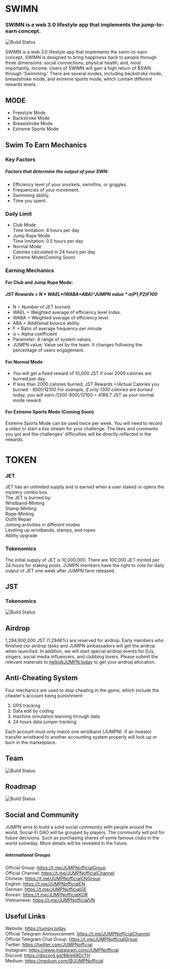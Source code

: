 # SWIMN

### SWIMN is a web 3.0 lifestyle app that implements the jump-to-earn concept.

![Build Status](https://765022154-files.gitbook.io/~/files/v0/b/gitbook-x-prod.appspot.com/o/spaces%2FzCTUiyBFEsve5x72fsjA%2Fuploads%2FguWD4Sobj9ZlXasJcNwL%2Fbanner_gitbook.png?alt=media&token=d160cfd0-b21f-424f-b592-6d26c0f19cd2)

SWIMN is a web 3.0 lifestyle app that implements the swim-to-earn concept. SWIMN is designed to bring happiness back to people through three dimensions: social connections, physical health, and, most importantly, income. Users of SWIMN will gain a high return of $SWN through 'Swimming.' There are several modes, including backstroke mode, breaststroke mode, and extreme sports mode, which contain different rewards levels. 

## MODE

- Freestyle Mode
- Backstroke Mode
- Breaststroke Mode
- Extreme Sports Mode

## Swim To Earn Mechanics

### Key Factors

##### Factors that determine the output of your SWN:

-  Efficiency level of your snorkels, swimfins, or goggles.
-  Frequencies of your movement.
-  Swimming ability.
-  Time you spent.

### Daily Limit

- Club Mode<br>
Time limitation: 4 hours per day
- Jump Rope Mode<br>
Time limitation: 0.5 hours per day
- Normal Mode<br>
Calories calculated in 24 hours per day<br>
- Extreme Mode(Coming Soon)

### Earning Mechanics

#### For Club and Jump Rope Mode:

##### _JST Rewards = N * WAEL*(WABA+ABA)^JUMPN value * α(P1,P2)*F*100_

- N = Number of JET burned.
- WAEL = Weighted average of efficiency level Index.
- WABA = Weighted average of efficiency level.
- ABA = Additional bounce ability.
- F = Ratio of average frequency per minute
- α = Alpha coefficient 
- Parameter: A range of system values.
- JUMPN value: Value set by the team. It changes following the percentage of users engagement. 


#### For Normal Mode

- You will get a fixed reward of 10,000 JST if over 2000 calories are burned per day. 
- If less than 2000 calories burned, JST Rewards =(Actual Calories you burned - 800)/12*100
  For example, if only 1300 calories are burned today, you will earn (1300-800)/12*100 = 4166.7 JST as your normal mode reward. 

#### For Extreme Sports Mode (Coming Soon)

Extreme Sports Mode can be used twice per week. You will need to record a video or start a live stream for your challenge. The likes and comments you got and the challenges' difficulties will be directly reflected in the rewards. 

# TOKEN

### JET

JET has an unlimited supply and is earned when a user staked or opens the mystery combo box.<br>
The JET is burned by:<br>
Wristband-Minting<br>
Stamp-Minting<br>
Rope-Minting<br>
Outfit Repair<br>
Joining activities in different modes<br>
Leveling up wristbands, stamps, and ropes<br>
Ability upgrade

### Tokenomics

The initial supply of JET is 10,000,000. There are 100,000 JET minted per 24 hours for staking pools. JUMPN members have the right to vote for daily output of JET one week after JUMPN farm released.

## JST

### Tokenomics

![Build Status](https://765022154-files.gitbook.io/~/files/v0/b/gitbook-x-prod.appspot.com/o/spaces%2FzCTUiyBFEsve5x72fsjA%2Fuploads%2FOLaI6CDRcYSKri2oGfpH%2FJSTTOKENMETRICS2.png?alt=media&token=100b5c1f-1e6f-47e4-b690-57c6b934857b)

## Airdrop

1,294,600,000 JST (1.2946%) are reserved for airdrop. Early members who finished our airdrop tasks and JUMPN ambassadors will get the airdrop when launched. In addition, we will start special airdrop events for DJs, singers, social media influencers, and clubbing lovers. Please submit the relevant materials to hello@JUMPN.today to get your airdrop allocation. 

## Anti-Cheating System

Four mechanics are used to stop cheating in the game, which include the cheater's account being punishment:

1. GPS tracking
2. Data edit by coding
3. machine simulation learning through data
4. 24 hours data jumper tracking

Each account must only match one wristband (JUMPN). If an investor transfer wristband to another accounting system properly will lock up or burn in the marketplace.

## Team

![Build Status](https://765022154-files.gitbook.io/~/files/v0/b/gitbook-x-prod.appspot.com/o/spaces%2FzCTUiyBFEsve5x72fsjA%2Fuploads%2F4aqUf3H0hM5IuflAYSxt%2FTHETEAM.png?alt=media&token=9a148009-7681-43e7-9a36-3075788d016c)

## Roadmap
![Build Status](https://765022154-files.gitbook.io/~/files/v0/b/gitbook-x-prod.appspot.com/o/spaces%2FzCTUiyBFEsve5x72fsjA%2Fuploads%2FiNmRaDKHVxDqQ9A3mXvY%2Froadmap.png?alt=media&token=7374bd96-25f7-4a27-9c91-19c888c0568a)

## Social and Community

JUMPN aims to build a solid social community with people around the world. Social-Fi DAO will be grouped by players. The community will poll for future decisions. Such as purchasing shares of some famous clubs in the world someday. More details will be revealed in the future. 

##### International Groups

Official Group: https://t.me/JUMPNofficialGroup<br>
Official Channel: https://t.me/JUMPNofficialChannel<br>
Chinese: https://t.me/JUMPNofficialCNGroup<br>
English: https://t.me/JUMPNofficialEN<br>
German: https://t.me/JUMPNofficialGE<br>
Korean: https://t.me/JUMPNofficialKOR<br>
Vietnamese: https://t.me/JUMPNofficialVN

## Useful Links

Website: https://jumpn.today<br>
Official Telegram Announcement: https://t.me/JUMPNofficialChannel<br>
Official Telegram Chat Group: https://t.me/JUMPNofficialGroup<br>
Twitter: https://twitter.com/JUMPNofficial<br>
Instagram: https://www.instagram.com/JUMPNofficial<br>
Discord: https://discord.gg/86re69DcTH<br>
Medium: https://medium.com/@JUMPNofficial<br>

